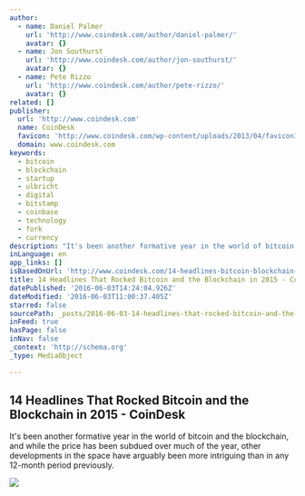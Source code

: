 ```yaml
---
author:
  - name: Daniel Palmer
    url: 'http://www.coindesk.com/author/daniel-palmer/'
    avatar: {}
  - name: Jon Southurst
    url: 'http://www.coindesk.com/author/jon-southurst/'
    avatar: {}
  - name: Pete Rizzo
    url: 'http://www.coindesk.com/author/pete-rizzo/'
    avatar: {}
related: []
publisher:
  url: 'http://www.coindesk.com'
  name: CoinDesk
  favicon: 'http://www.coindesk.com/wp-content/uploads/2013/04/favicon1.ico?7fca2f'
  domain: www.coindesk.com
keywords:
  - bitcoin
  - blockchain
  - startup
  - ulbricht
  - digital
  - bitstamp
  - coinbase
  - technology
  - fork
  - currency
description: "It's been another formative year in the world of bitcoin and the blockchain, and while the price has been subdued over much of the year, other developments in the space have arguably been more intriguing than in any 12-month period previously."
inLanguage: en
app_links: []
isBasedOnUrl: 'http://www.coindesk.com/14-headlines-bitcoin-blockchain-biggest-stories-2015/'
title: 14 Headlines That Rocked Bitcoin and the Blockchain in 2015 - CoinDesk
datePublished: '2016-06-03T14:24:04.926Z'
dateModified: '2016-06-03T11:00:37.405Z'
starred: false
sourcePath: _posts/2016-06-03-14-headlines-that-rocked-bitcoin-and-the-blockchain-in-2015.md
inFeed: true
hasPage: false
inNav: false
_context: 'http://schema.org'
_type: MediaObject

---
```

<article style=""><h1>14 Headlines That Rocked Bitcoin and the Blockchain in 2015 - CoinDesk</h1><p>It's been another formative year in the world of bitcoin and the blockchain, and while the price has been subdued over much of the year, other developments in the space have arguably been more intriguing than in any 12-month period previously.</p><img src="http://media.coindesk.com/2015/12/newspaper-headlines-e1451425298902.jpg" /></article>